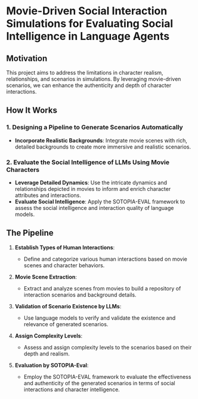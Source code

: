 # Movie-Driven Social Interaction Simulations for Evaluating Social Intelligence in Language Agents

## Motivation

This project aims to address the limitations in character realism, relationships, and scenarios in simulations. By leveraging movie-driven scenarios, we can enhance the authenticity and depth of character interactions.

## How It Works

### 1. Designing a Pipeline to Generate Scenarios Automatically
- **Incorporate Realistic Backgrounds**: Integrate movie scenes with rich, detailed backgrounds to create more immersive and realistic scenarios.

### 2. Evaluate the Social Intelligence of LLMs Using Movie Characters
- **Leverage Detailed Dynamics**: Use the intricate dynamics and relationships depicted in movies to inform and enrich character attributes and interactions.
- **Evaluate Social Intelligence**: Apply the SOTOPIA-EVAL framework to assess the social intelligence and interaction quality of language models.

## The Pipeline

1. **Establish Types of Human Interactions**:
   - Define and categorize various human interactions based on movie scenes and character behaviors.

2. **Movie Scene Extraction**:
   - Extract and analyze scenes from movies to build a repository of interaction scenarios and background details.

3. **Validation of Scenario Existence by LLMs**:
   - Use language models to verify and validate the existence and relevance of generated scenarios.

4. **Assign Complexity Levels**:
   - Assess and assign complexity levels to the scenarios based on their depth and realism.

5. **Evaluation by SOTOPIA-Eval**:
   - Employ the SOTOPIA-EVAL framework to evaluate the effectiveness and authenticity of the generated scenarios in terms of social interactions and character intelligence.

